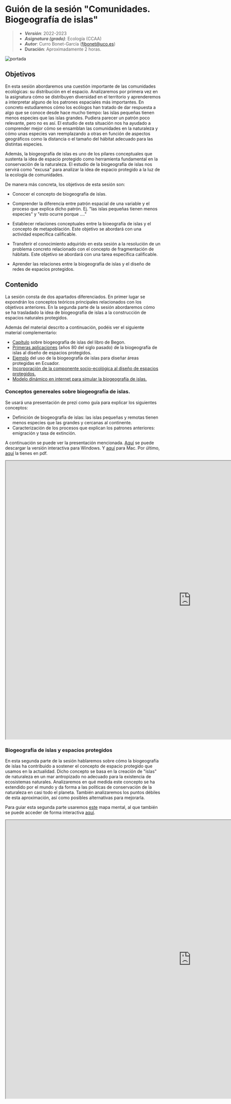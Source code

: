 # Guión de la sesión "Comunidades. Biogeografía de islas"


> + **_Versión_**: 2022-2023
> + **_Asignatura (grado)_**: Ecología (CCAA)
> + **_Autor_**: Curro Bonet-García (fjbonet@uco.es)
> + **Duración**: Aproximadamente 2 horas.


![portada](https://github.com/aprendiendo-cosas/Te_comunidades_biogeo_islas_ecologia_ccaa/raw/2021-2022/presentacion/images/portada.png)




## Objetivos 

En esta sesión abordaremos una cuestión importante de las comunidades ecológicas: su distribución en el espacio. Analizaremos por primera vez en la asignatura cómo se distribuyen diversidad en el territorio y aprenderemos a interpretar alguno de los patrones espaciales más importantes. En concreto estudiaremos cómo los ecólogos han tratado de dar respuesta a algo que se conoce desde hace mucho tiempo: las islas pequeñas tienen menos especies que las islas grandes. Pudiera parecer un patrón poco relevante, pero no es así. El estudio de esta situación nos ha ayudado a comprender mejor cómo se ensamblan las comunidades en la naturaleza y cómo unas especies van reemplazando a otras en función de aspectos geográficos como la distancia o el tamaño del hábitat adecuado para las distintas especies. 

Además, la biogeografía de islas es uno de los pilares conceptuales que sustenta la idea de espacio protegido como herramienta fundamental en la conservación de la naturaleza. El estudio de la biogeografía de islas nos servirá como "excusa" para analizar la idea de espacio protegido a la luz de la ecología de comunidades.

De manera más concreta, los objetivos de esta sesión son:

+ Conocer el concepto de biogeografía de islas.

+ Comprender la diferencia entre patrón espacial de una variable y el proceso que explica dicho patrón. Ej. "las islas pequeñas tienen menos especies" y "esto ocurre porque ...."

+ Establecer relaciones conceptuales entre la bioeografía de islas y el concepto de metapoblación. Este objetivo se abordará con una actividad específica calificable. 

+ Transferir el conocimiento adquirido en esta sesión a la resolución de un problema concreto relacionado con el concepto de fragmentación de hábitats. Este objetivo se abordará con una tarea específica calificable. 

+ Aprender las relaciones entre la biogeografía de islas y el diseño de redes de espacios protegidos.


## Contenido

La sesión consta de dos apartados diferenciados. En primer lugar se expondrán los conceptos teóricos principales relacionados con los objetivos anteriores. En la segunda parte de la sesión abordaremos cómo se ha trasladado la idea de biogeografía de islas a la construcción de espacios naturales protegidos. 

Además del material descrito a continuación, podéis ver el siguiente material complementario:
+ [Capítulo](https://github.com/aprendiendo-cosas/Te_comunidades_biogeo_islas_ecologia_ccaa/raw/2021-2022/biblio/Biogeografia_Begon.pdf) sobre biogeografía de islas del libro de Begon. 
+ [Primeras aplicaciones](https://github.com/aprendiendo-cosas/Te_comunidades_biogeo_islas_ecologia_ccaa/raw/2021-2022/biblio/biogeografia_islas_ENPs.pdf) (años 80 del siglo pasado) de la biogeografía de islas al diseño de espacios protegidos. 
+ [Ejemplo](https://github.com/aprendiendo-cosas/Te_comunidades_biogeo_islas_ecologia_ccaa/raw/2021-2022/biblio/priority_areas_ecuador.pdf) del uso de la biogeografía de islas para diseñar áreas protegidas en Ecuador. 
+ [Incorporación de la componente socio-ecológica al diseño de espacios protegidos.](https://github.com/aprendiendo-cosas/Te_comunidades_biogeo_islas_ecologia_ccaa/raw/2021-2022/biblio/socio_Ecology.pdf) 
+ [Modelo dinámico en internet para simular la biogeografía de islas.](http://virtualbiologylab.org/ModelsHTML5/IslandBiogeography/IslandBiogeography.html) 



### Conceptos genereales sobre biogeografía de islas.

Se usará una presentación de prezi como guía para explicar los siguientes conceptos:

+ Definición de biogeografía de islas: las islas pequeñas y remotas tienen menos especies que las grandes y cercanas al continente. 
+ Caracterización de los procesos que explican los patrones anteriores: emigración y tasa de extinción.

  

A continuación se puede ver la presentación mencionada. [Aquí](https://github.com/aprendiendo-cosas/Te_comunidades_biogeo_islas_ecologia_ccaa/raw/2021-2022/presentacion/comunidades_biogeografia_islas.exe) se puede descargar la versión interactiva para Windows. Y [aquí](https://github.com/aprendiendo-cosas/Te_comunidades_biogeo_islas_ecologia_ccaa/raw/2021-2022/presentacion/comunidades_biogeografia_islas.zip) para Mac. Por último, [aquí](https://github.com/aprendiendo-cosas/Te_comunidades_biogeo_islas_ecologia_ccaa/raw/2021-2022/presentacion/comunidades_biogeografia_islas.pdf) la tienes en pdf.



<p><iframe src="https://prezi.com/view/FpUZVNVVY1iGHyMiMoYL/embed" width="1200" height="900"> </iframe></p>





### Biogeografía de islas y espacios protegidos

En esta segunda parte de la sesión hablaremos sobre cómo la biogeografía de islas ha contribuido a sostener el concepto de espacio protegido que usamos en la actualidad. Dicho concepto se basa en la creación de "islas" de naturaleza en un mar antropizado no adecuado para la existencia de ecosistemas naturales. Analizaremos en qué medida este concepto se ha extendido por el mundo y da forma a las políticas de conservación de la naturaleza en casi todo el planeta. También analizaremos los puntos débiles de esta aproximación, así como posibles alternativas para mejorarla. 

Para guiar esta segunda parte usaremos [este](https://github.com/aprendiendo-cosas/Te_comunidades_biogeo_islas_ecologia_ccaa/raw/2021-2022/presentacion/ENPs.xmind) mapa mental, al que también se puede acceder de forma interactiva [aquí](https://rawcdn.githack.com/aprendiendo-cosas/Te_comunidades_biogeo_islas_ecologia_ccaa/2021-2022/presentacion/biogeo_enp.html). 


<p><iframe src="https://rawcdn.githack.com/aprendiendo-cosas/Te_comunidades_biogeo_islas_ecologia_ccaa/2021-2022/presentacion/biogeo_enp.html" width="1200" height="900"> </iframe></p>






